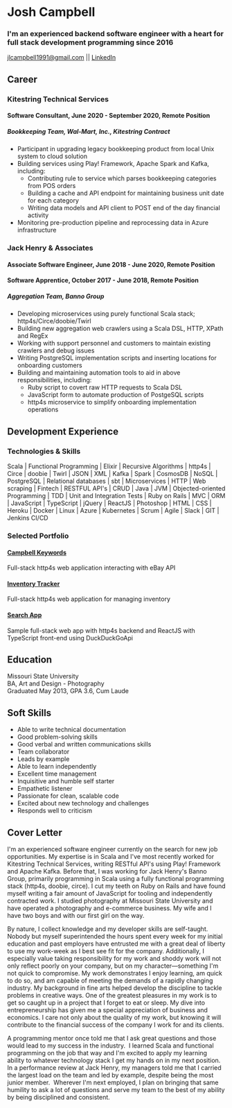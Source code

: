 # Josh Campbell
### I'm an experienced backend software engineer with a heart for full stack development programming since 2016

jlcampbell1991@gmail.com || [LinkedIn](https://www.linkedin.com/in/josh-campbell-70a42971/)

## Career
### Kitestring Technical Services
#### Software Consultant, June 2020 - September 2020, Remote Position
##### Bookkeeping Team, Wal-Mart, Inc., Kitestring Contract
* Participant in upgrading legacy bookkeeping product from local Unix system to cloud solution
* Building services using Play! Framework, Apache Spark and Kafka, including:
  * Contributing rule to service which parses bookkeeping categories from POS orders
  * Building a cache and API endpoint for maintaining business unit date for each category
  * Writing data models and API client to POST end of the day financial activity
* Monitoring pre-production pipeline and reprocessing data in Azure infrastructure

### Jack Henry & Associates
#### Associate Software Engineer, June 2018 - June 2020, Remote Position
#### Software Apprentice, October 2017 - June 2018, Remote Position
##### Aggregation Team, Banno Group
* Developing microservices using purely functional Scala stack; http4s/Circe/doobie/Twirl
* Building new aggregation web crawlers using a Scala DSL, HTTP, XPath and RegEx
* Working with support personnel and customers to maintain existing crawlers and debug issues
* Writing PostgreSQL implementation scripts and inserting locations for onboarding customers
* Building and maintaining automation tools to aid in above responsibilities, including:
  * Ruby script to covert raw HTTP requests to Scala DSL
  * JavaScript form to automate production of PostgeSQL scripts
  * http4s microservice to simplify onboarding implementation operations

## Development Experience
### Technologies & Skills

Scala | Functional Programming | Elixir | Recursive Algorithms |
http4s | Circe | doobie | Twirl |
JSON | XML | Kafka | Spark |
CosmosDB | NoSQL | PostgreSQL | Relational databases | sbt |
Microservices | HTTP | Web scraping | Fintech | RESTFUL API's | CRUD | Java |
JVM | Objected-oriented Programming | TDD | Unit and Integration Tests |
Ruby on Rails | MVC | ORM | JavaScript | TypeScript | jQuery | ReactJS | Photoshop |
HTML | CSS | Heroku | Docker |
Linux | Azure | Kubernetes | Scrum |
Agile | Slack | GIT | Jenkins CI/CD

### Selected Portfolio
#### [Campbell Keywords](https://github.com/jlcampbell1991/campbell-keywords)
Full-stack http4s web application interacting with eBay API
#### [Inventory Tracker](https://github.com/jlcampbell1991/inventory-tracker)
Full-stack http4s web application for managing inventory
#### [Search App](https://github.com/jlcampbell1991/search-app)
Sample full-stack web app with http4s backend and ReactJS with TypeScript front-end using DuckDuckGoApi

## Education
Missouri State University\
BA, Art and Design - Photography\
Graduated May 2013, GPA 3.6, Cum Laude

## Soft Skills
* Able to write technical documentation
* Good problem-solving skills
* Good verbal and written communications skills
* Team collaborator
* Leads by example
* Able to learn independently
* Excellent time management
* Inquisitive and humble self starter
* Empathetic listener
* Passionate for clean, scalable code
* Excited about new technology and challenges
* Responds well to criticism

## Cover Letter
I'm an experienced software engineer currently on the search for new job opportunities.  My expertise is in Scala and I've most recently worked for Kitestring Technical Services, writing RESTful API's using Play! Framework and Apache Kafka.  Before that, I was working for Jack Henry's Banno Group, primarily programming in Scala using a fully functional programming stack (http4s, doobie, circe).  I cut my teeth on Ruby on Rails and have found myself writing a fair amount of JavaScript for tooling and independently contracted work. I studied photography at Missouri State University and have operated a photography and e-commerce business.  My wife and I have two boys and with our first girl on the way.

By nature, I collect knowledge and my developer skills are self-taught. Nobody but myself superintended the hours spent every week for my initial education and past employers have entrusted me with a great deal of liberty to use my work-week as I best see fit for the company. Additionally, I especially value taking responsibility for my work and shoddy work will not only reflect poorly on your company, but on my character—something I'm not quick to compromise. My work demonstrates I enjoy learning, am quick to do so, and am capable of meeting the demands of a rapidly changing industry. My background in fine arts helped develop the discipline to tackle problems in creative ways.  One of the greatest pleasures in my work is to get so caught up in a project that I forget to eat or sleep. My dive into entrepreneurship has given me a special appreciation of business and economics. I care not only about the quality of my work, but knowing it will contribute to the financial success of the company I work for and its clients.

A programming mentor once told me that I ask great questions and those would lead to my success in the industry.  I learned Scala and functional programming on the job that way and I'm excited to apply my learning ability to whatever technology stack I get my hands on in my next position.  In a performance review at Jack Henry, my managers told me that I carried the largest load on the team and led by example, despite being the most junior member.  Wherever I'm next employed, I plan on bringing that same humility to ask a lot of questions and serve my team to the best of my ability by being disciplined and consistent.

